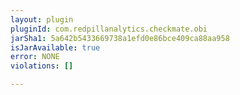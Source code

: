 ```yaml
---
layout: plugin
pluginId: com.redpillanalytics.checkmate.obi
jarSha1: 5a642b5433669738a1efd0e86bce409ca88aa958
isJarAvailable: true
error: NONE
violations: []

---
```

